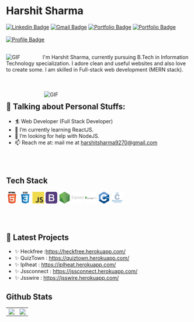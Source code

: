 # Harshit Sharma
[![Linkedin Badge](https://img.shields.io/badge/linkedin-%231E77B5.svg?&style=for-the-badge&logo=linkedin&logoColor=white)](https://www.linkedin.com/in/me-harshit/)
[![Gmail Badge](https://img.shields.io/badge/gmail-%6e6e6e.svg?&style=for-the-badge&logo=gmail&logoColor=white)](mailto:harshitsharma9270@gmail.com)
[![Portfolio Badge](https://img.shields.io/badge/Portfolio-30302f?style=for-the-badge&logo=globe&logoColor=white)](https://www.meharshit.xyz/)
[![Portfolio Badge](https://img.shields.io/badge/twitter-%2300acee.svg?&style=for-the-badge&logo=twitter&logoColor=white)](https://www.twitter.com/meHarshitSh)
<br/>
<br/>
[![Profile Badge](https://komarev.com/ghpvc/?&style=for-the-badge&username=me-harshit)](https://www.meharshit.xyz/)

<br/>
<img align="left" alt="GIF" src="https://bit.ly/2LV8zxN" width="100px" />         
I'm Harshit Sharma, currently pursuing B.Tech in Information Technology specialization. I adore clean and useful websites and also love to create some. I am skilled in Full-stack web development (MERN stack).

<br/>
<br/>
<br/>
<br/>
<img align="right" alt="GIF" src="https://bit.ly/3h4i1uc" width="400px" />

## 🧐 Talking about Personal Stuffs:
- 🏄‍ Web Developer (Full Stack Developer)
- 🌱 I’m currently learning ReactJS.
- 🤔 I’m looking for help with NodeJS.
- 📫 Reach me at: mail me at [harshitsharma9270@gmail.com](mailto:harshitsharma9270@gmail.com)

<br/>
<br/>

## Tech Stack 
<p align="left">
  
<img height="32" width="32" src="https://raw.githubusercontent.com/github/explore/80688e429a7d4ef2fca1e82350fe8e3517d3494d/topics/html/html.png" />
<img height="32" width="32" src="https://raw.githubusercontent.com/github/explore/80688e429a7d4ef2fca1e82350fe8e3517d3494d/topics/css/css.png" />
<img height="32" width="32" src="https://raw.githubusercontent.com/github/explore/80688e429a7d4ef2fca1e82350fe8e3517d3494d/topics/javascript/javascript.png" />
<img height="32" width="32" src="https://raw.githubusercontent.com/github/explore/80688e429a7d4ef2fca1e82350fe8e3517d3494d/topics/bootstrap/bootstrap.png" />
<img height="32" width="32" src="https://raw.githubusercontent.com/github/explore/80688e429a7d4ef2fca1e82350fe8e3517d3494d/topics/nodejs/nodejs.png" />
<img height="32" width="32" src="https://raw.githubusercontent.com/github/explore/80688e429a7d4ef2fca1e82350fe8e3517d3494d/topics/express/express.png" />
<img height="32" width="32" src="https://raw.githubusercontent.com/github/explore/80688e429a7d4ef2fca1e82350fe8e3517d3494d/topics/mongodb/mongodb.png" />
<img height="32" width="32" src="https://raw.githubusercontent.com/github/explore/80688e429a7d4ef2fca1e82350fe8e3517d3494d/topics/cpp/cpp.png" />
<img height="32" width="32" src="https://raw.githubusercontent.com/github/explore/80688e429a7d4ef2fca1e82350fe8e3517d3494d/topics/c/c.png" />

</p>

<br/>
<br/>

## 🙂 Latest Projects
- ✨ Heckfree :https://heckfree.herokuapp.com/
- ✨ QuizTown : https://quiztown.herokuapp.com/
- ✨ Iplheat : https://iplheat.herokuapp.com/
- ✨ Jssconnect : https://jssconnect.herokuapp.com/
- ✨ Jsswire : https://jsswire.herokuapp.com/

## Github Stats  
<table><tr><td valign="top" width="50%">

<img src="https://github-readme-stats.vercel.app/api?username=me-harshit&show_icons=true&count_private=true&hide_border=true" align="left" style="width: 100%" />

</td><td valign="top" width="50%">

<img src="https://github-readme-stats.vercel.app/api/top-langs/?username=me-harshit&hide_border=true&layout=compact" align="left" style="width: 100%" />

</td></tr></table>  

<br/>  
